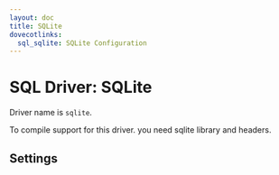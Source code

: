 ```yaml
---
layout: doc
title: SQLite
dovecotlinks:
  sql_sqlite: SQLite Configuration
---
```


# SQL Driver: SQLite

Driver name is `sqlite`.

To compile support for this driver. you need sqlite library and headers.

## Settings

<SettingsComponent tag="sql-sqlite" />
